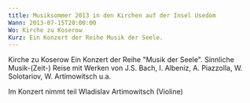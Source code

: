 ```yaml
---
title: Musiksommer 2013 in den Kirchen auf der Insel Usedom
Wann: 2013-07-15T20:00:00
Wo: Kirche zu Koserow
Kurz: Ein Konzert der Reihe Musik der Seele.
---
```


Kirche zu Koserow
Ein Konzert der Reihe "Musik der Seele".
Sinnliche Musik-(Zeit-) Reise mit Werken von J.S. Bach, I. Albeniz, A. Piazzolla, W. Solotariov, W. Artimowitsch u.a.

Im Konzert nimmt teil Wladislav Artimowitsch (Violine)